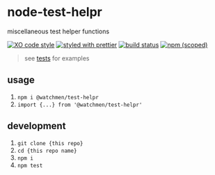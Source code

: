 # node-test-helpr

miscellaneous test helper functions

[![XO code style](https://img.shields.io/badge/code_style-XO-5ed9c7.svg)](https://github.com/sindresorhus/xo)
[![styled with prettier](https://img.shields.io/badge/styled_with-prettier-ff69b4.svg)](https://github.com/prettier/prettier)
[![build status](https://github.com/the-watchmen/node-test-helpr/actions/workflows/release.yaml/badge.svg)](https://github.com/the-watchmen/node-test-helpr/actions)
[![npm (scoped)](https://img.shields.io/npm/v/@watchmen/test-helpr.svg)](https://www.npmjs.com/package/@watchmen/test-helpr)

> see [tests](test) for examples

## usage

1. `npm i @watchmen/test-helpr`
1. `import {...} from '@watchmen/test-helpr'`

## development

1. `git clone {this repo}`
1. `cd {this repo name}`
1. `npm i`
1. `npm test`
